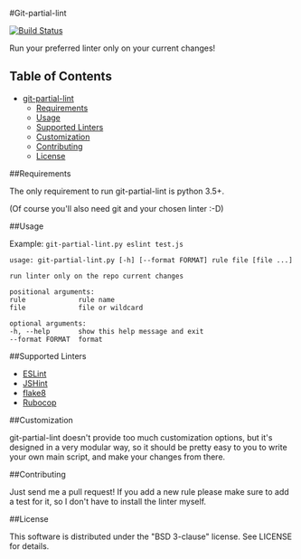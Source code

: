 #Git-partial-lint

[![Build Status](https://travis-ci.org/hugoArregui/git-partial-lint.png)](https://travis-ci.org/hugoArregui/git-partial-lint)

Run your preferred linter only on your current changes!

## Table of Contents

- [git-partial-lint](#)
  - [Requirements](#requirements)
  - [Usage](#usage)
  - [Supported Linters](#linters)
  - [Customization](#customization)
  - [Contributing](#contributing)
  - [License](#license)

<a name="requirements"></a>
##Requirements

The only requirement to run git-partial-lint is python 3.5+.

(Of course you'll also need git and your chosen linter :-D)

<a name="usage"></a>
##Usage

Example: `git-partial-lint.py eslint test.js`

```
usage: git-partial-lint.py [-h] [--format FORMAT] rule file [file ...]

run linter only on the repo current changes

positional arguments:
rule             rule name
file             file or wildcard

optional arguments:
-h, --help       show this help message and exit
--format FORMAT  format
```

<a name="linters"></a>
##Supported Linters

- [ESLint](http://eslint.org/)
- [JSHint](http://jshint.com/)
- [flake8](https://gitlab.com/pycqa/flake8)
- [Rubocop](https://github.com/bbatsov/rubocop)

<a name="customization"></a>
##Customization

git-partial-lint doesn't provide too much customization options, but it's
designed in a very modular way, so it should be pretty easy to you to write
your own main script, and make your changes from there.

<a name="contributing"></a>
##Contributing

Just send me a pull request! If you add a new rule please make sure to add
a test for it, so I don't have to install the linter myself.

<a name="license"></a>
##License

This software is distributed under the "BSD 3-clause" license. See LICENSE for details.
